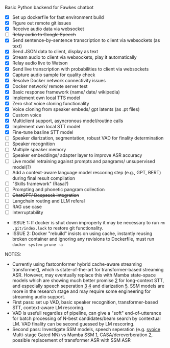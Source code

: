 Basic Python backend for Fawkes chatbot

- [X] Set up dockerfile for fast environment build
- [X] Figure out remote git issues
- [X] Receive audio data via websocket
- [ ] ~~Relay audio to Google Speech~~
- [X] Send sentence-by-sentence transcription to client via websockets (as text)
- [X] Send JSON data to client, display as text
- [X] Stream audio to client via websockets, play it automatically
- [X] Relay audio live to Watson
- [X] Send live transcription with probabilities to client via websockets
- [X] Capture audio sample for quality check
- [X] Resolve Docker network connectivity issues
- [X] Docker network/ remote server test
- [X] Basic response framework (name/ date/ wikipedia)
- [X] Implement own local TTS model
- [X] Zero shot voice cloning functionality
- [X] Voice cloning from speaker embeds/ gpt latents (as .pt files)
- [X] Custom voice
- [X] Multiclient support, asyncronous model/routine calls
- [X] Implement own local STT model
- [X] Fine-tune basline STT model
- [ ] Speaker diarization, segmentation, robust VAD for finality determination
- [ ] Speaker recognition
- [ ] Multiple speaker memory
- [ ] Speaker embeddings/ adapter layer to improve ASR accuracy
- [ ] Live model retraining against prompts and pangrams/ unsupervised model(?)
- [ ] Add a context-aware language model rescoring step (e.g., GPT, BERT) during final result compilation
- [ ] "Skills framework" (Rasa?)
- [ ] Prompting and phonetic pangram collection
- [ ] ~~ChatGPT/ Deepseek integration~~
- [ ] Langchain routing and LLM referal
- [ ] RAG use case
- [ ] Interruptability

* ISSUE 1: If docker is shut down improperly it may be necessary to run `rm .git/index.lock` to restore git functionality.
* ISSUE 2: Docker "rebuild" insists on using cache, instantly reusing broken container and ignoring any revisions to Dockerfile, must run `docker system prune -a`

NOTES:
* Currently using fastconformer hybrid cache-aware streaming transformer[1](https://huggingface.co/nvidia/stt_en_fastconformer_hybrid_large_streaming_multi), which is state-of-the-art for transformer-based streaming ASR. However, may eventually replace this with Mamba state-space models which are showing much better promise [2](https://arxiv.org/abs/2407.09732) for long-context STT, and especially speech seperation [3](https://arxiv.org/html/2410.06459v2) [4](https://arxiv.org/abs/2403.18257) and diarization [5](https://www.researchgate.net/publication/384770025_Mamba-based_Segmentation_Model_for_Speaker_Diarization). SSM models are more in the research stage and may require some engineering for streaming audio support.
* First pass: set up VAD, basic speaker recognition, transformer-based STT, context-aware LM rescoring.
* VAD is usefull regardles of pipeline, can give a "soft" end-of-utterance for batch processing of N-best candidates/beam search by contextual LM. VAD finality can be second guessed by LM rescoring.
* Second pass: Investigate SSM models, speech seperation (e.g. [svoice](https://github.com/facebookresearch/svoice) Multi-stage Gated NN) vs Mamba SSM [1](https://github.com/xi-j/Mamba-TasNet), CASA/dereverberation [2](https://pmc.ncbi.nlm.nih.gov/articles/PMC7473777/), possible replacement of transformer ASR with SSM ASR

